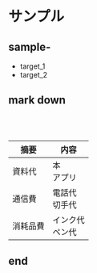 # サンプル  
 
## sample-  
- target_1
- target_2


## mark down 


<br>
<br>  


|摘要  |内容
|--|--
|資料代  |本<br>アプリ
|通信費  |電話代<br>切手代
|消耗品費  |インク代<br>ペン代

## end
